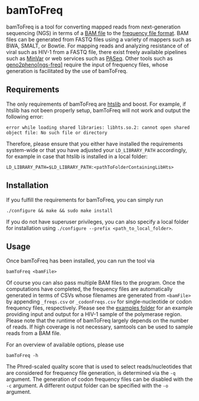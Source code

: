 # bamToFreq
bamToFreq is a tool for converting mapped reads from next-generation sequencing (NGS) in terms of a [BAM file](https://samtools.github.io/hts-specs/SAMv1.pdf) to the [frequency file format](http://doi.org/10.1093/nar/gky349). BAM files can be generated from FASTQ files using a variety of mappers such as BWA, SMALT, or Bowtie. For mapping reads and analyzing resistance of of viral such as HIV-1 from a FASTQ file, there exist freely available pipelines such as [MinVar](https://github.com/ozagordi/MinVar) or web services such as [PASeq](https://paseq.org). Other tools such as <a href = "https://ngs.geno2pheno.org">geno2pheno[ngs-freq]</a> require the input of frequency files, whose generation is facilitated by the use of bamToFreq.

## Requirements
The only requirements of bamToFreq are [htslib](https://github.com/samtools/htslib) and boost. For example, if htslib has not been properly setup, bamToFreq will not work and output the following error:
```
error while loading shared libraries: libhts.so.2: cannot open shared object file: No such file or directory
```
Therefore, please ensure that you either have installed the requirements system-wide or that you have adjusted your ```LD_LIBRARY_PATH``` accordingly, for example in case that htslib is installed in a local folder:
```
LD_LIBRARY_PATH=$LD_LIBRARY_PATH:<pathToFolderContainingLibHts>
```

## Installation
If you fulfill the requirements for bamToFreq, you can simply run
```
./configure && make && sudo make install
```
If you do not have superuser privileges, you can also specify a local folder for installation using ```./configure --prefix <path_to_local_folder>```.

## Usage
Once bamToFreq has been installed, you can run the tool via
```
bamToFreq <bamFile>
```
Of course you can also pass multiple BAM files to the program. Once the computations have completed, the frequency files are automatically generated in terms of CSVs whose filenames are generated from ```<bamFile>``` by appending ```_freqs.csv``` or ```_codonFreqs.csv``` for single-nucleotide or codon frequency files, respectively. Please see the [examples folder](examples) for an example providing input and output for a HIV-1 sample of the polymerase region. Please note that the runtime of bamToFreq largely depends on the number of reads. If high coverage is not necessary, samtools can be used to sample reads from a BAM file.

For an overview of available options, please use
```
bamToFreq -h
```

The Phred-scaled quality score that is used to select reads/nucleotides that are considered for frequency file generation, is determined via the ```-q``` argument. The generation of codon frequency files can be disabled with the ```-c``` argument. A different output folder can be specified with the ```-o``` argument.

